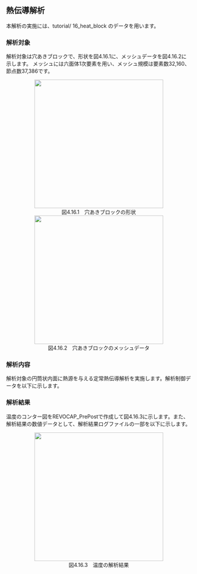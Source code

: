 ##  熱伝導解析

本解析の実施には、tutorial/ 16\_heat\_block のデータを用います。

### 解析対象

解析対象は穴あきブロックで、形状を図4.16.1に、メッシュデータを図4.16.2に示します。
メッシュには六面体1次要素を用い、メッシュ規模は要素数32,160、節点数37,386です。

<div style="text-align: center;">
<img src="../fig/image32.png" width="350px"><br>
図4.16.1　穴あきブロックの形状
</div>

<div style="text-align: center;">
<img src="../fig/image33.png" width="350px"><br>
図4.16.2　穴あきブロックのメッシュデータ
</div>

### 解析内容

解析対象の円筒状内面に熱源を与える定常熱伝導解析を実施します。解析制御データを以下に示します。

### 解析結果

温度のコンター図をREVOCAP\_PrePostで作成して図4.16.3に示します。また、解析結果の数値データとして、解析結果ログファイルの一部を以下に示します。

<div style="text-align: center;">
<img src="../fig/image34.png" width="350px"><br>
図4.16.3　温度の解析結果
</div>
